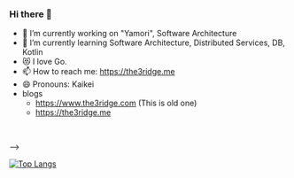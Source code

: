 ### Hi there 👋


- 🔭 I’m currently working on "Yamori", Software Architecture
- 🌱 I’m currently learning Software Architecture, Distributed Services, DB, Kotlin
- 😻 I love Go.
- 📫 How to reach me: https://the3ridge.me
- 😄 Pronouns: Kaikei
- blogs
  - https://www.the3ridge.com (This is old one)
  - https://the3ridge.me

<br>

-->

[![Top Langs](https://github-readme-stats.vercel.app/api/top-langs/?username=Kaikei-e&layout=compact&hide=javascript,html,css,scss,svelte)](https://github.com/anuraghazra/github-readme-stats)
